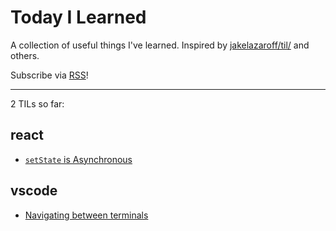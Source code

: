 # Today I Learned

A collection of useful things I've learned. Inspired by [jakelazaroff/til/](https://github.com/jakelazaroff/til/) and others.

Subscribe via [RSS](https://saurabh-kumar.com/til/rss.xml)!

---

2 TILs so far:

## react

- [`setState` is Asynchronous](/react/setstate-is-async.md)

## vscode

- [Navigating between terminals](/vscode/navigating-between-terminals.md)
